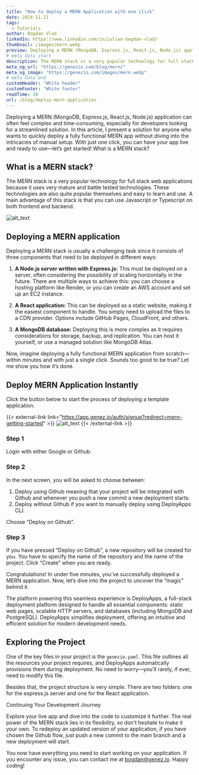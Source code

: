 ```yaml
---
title: "How to deploy a MERN Application with one click"
date: 2024-11-21
tags:
  - Tutorials
author: Bogdan Vlad
linkedIn: https://www.linkedin.com/in/iulian-bogdan-vlad/
thumbnail: /images/mern.webp
preview: Deploying a MERN (MongoDB, Express.js, React.js, Node.js) application can often feel complex and time-consuming, especially for developers looking for a streamlined solution. In this article, I present a solution for anyone who wants to quickly deploy a fully functional MERN app without diving into the intricacies of manual setup. With just one click, you can have your app live and ready to use—let’s get started!
# meta data start
description: The MERN stack is a very popular technology for full stack web applications because it uses very mature and battle tested technologies.
meta_og_url: "https://genezio.com/blog/mern/"
meta_og_image: "https://genezio.com/images/mern.webp"
# meta data end
customHeader: "White header"
customFooter: "White footer"
readTime: 10
url: /blog/deploy-mern-application
---
```


Deploying a MERN (MongoDB, Express.js, React.js, Node.js) application can often feel complex and time-consuming, especially for developers looking for a streamlined solution. In this article, I present a solution for anyone who wants to quickly deploy a fully functional MERN app without diving into the intricacies of manual setup. With just one click, you can have your app live and ready to use—let’s get started!
What is a MERN stack?

## What is a MERN stack?

The MERN stack is a very popular technology for full stack web applications because it uses very mature and battle tested technologies. These technologies are also quite popular themselves and easy to learn and use. A main advantage of this stack is that you can use Javascript or Typescript on both frontend and backend.

![alt_text](/posts/merndeploy.webp)

## Deploying a MERN application

Deploying a MERN stack is usually a challenging task since it consists of three components that need to be deployed in different ways:

1. **A Node.js server written with Express.js:** This must be deployed on a server, often considering the possibility of scaling horizontally in the future. There are multiple ways to achieve this: you can choose a hosting platform like Render, or you can create an AWS account and set up an EC2 instance.

2. **A React application:** This can be deployed as a static website, making it the easiest component to handle. You simply need to upload the files to a CDN provider. Options include GitHub Pages, CloudFront, and others.

3. **A MongoDB database:** Deploying this is more complex as it requires considerations for storage, backup, and replication. You can host it yourself, or use a managed solution like MongoDB Atlas.

Now, imagine deploying a fully functional MERN application from scratch—within minutes and with just a single click. Sounds too good to be true? Let me show you how it’s done.

## Deploy MERN Application Instantly

Click the button below to start the process of deploying a template application.

{{< external-link link="https://app.genez.io/auth/signup?redirect=mern-getting-started" >}}
![alt_text](/posts/deploy-button.svg)
{{< /external-link >}}

### Step 1

Login with either Google or Github.

### Step 2

In the next screen, you will be asked to choose between:

1. Deploy using Github meaning that your project will be integrated with Github and whenever you push a new commit a new deployment starts.
2. Deploy without Github if you want to manually deploy using DeployApps CLI.

Choose “Deploy on Github”.

### Step 3

If you have pressed “Deploy on Github”, a new repository will be created for you. You have to specify the name of the repository and the name of the project. Click “Create” when you are ready.

Congratulations! In under five minutes, you’ve successfully deployed a MERN application. Now, let’s dive into the project to uncover the “magic” behind it.

The platform powering this seamless experience is DeployApps, a full-stack deployment platform designed to handle all essential components: static web pages, scalable HTTP servers, and databases (including MongoDB and PostgreSQL). DeployApps simplifies deployment, offering an intuitive and efficient solution for modern development needs.

## Exploring the Project

One of the key files in your project is the `genezio.yaml`. This file outlines all the resources your project requires, and DeployApps automatically provisions them during deployment. No need to worry—you’ll rarely, if ever, need to modify this file.

Besides that, the project structure is very simple. There are two folders: one for the express.js server and one for the React application.

Continuing Your Development Journey

Explore your live app and dive into the code to customize it further. The real power of the MERN stack lies in its flexibility, so don’t hesitate to make it your own. To redeploy an updated version of your application, if you have chosen the Github flow, just push a new commit to the main branch and a new deployment will start.

You now have everything you need to start working on your application. If you encounter any issue, you can contact me at bogdan@genez.io. Happy coding!
